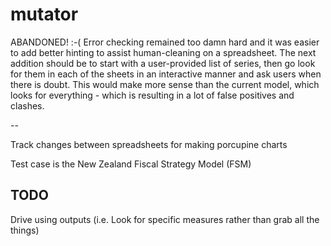 # mutator
ABANDONED! :-(
Error checking remained too damn hard and it was easier to add better hinting to assist human-cleaning on a spreadsheet.
The next addition should be to start with a user-provided list of series, then go look for them in each of the sheets in an interactive manner and ask users when there is doubt.
This would make more sense than the current model, which looks for everything - which is resulting in a lot of false positives and clashes.

--

Track changes between spreadsheets for making porcupine charts

Test case is the New Zealand Fiscal Strategy Model (FSM)

## TODO
Drive using outputs (i.e. Look for specific measures rather than grab all the things)
